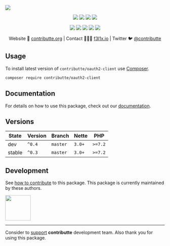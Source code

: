 ![](https://heatbadger.now.sh/github/readme/contributte/oauth2-client/)

<p align=center>
    <a href="https://github.com/contributte/oauth2-client/actions"><img src="https://badgen.net/github/checks/contributte/oauth2-client"></a>
    <a href="https://coveralls.io/r/contributte/oauth2-client"><img src="https://badgen.net/coveralls/c/github/contributte/oauth2-client"></a>
    <a href="https://packagist.org/packages/contributte/oauth2-client"><img src="https://badgen.net/packagist/dm/contributte/oauth2-client"></a>
    <a href="https://packagist.org/packages/contributte/oauth2-client"><img src="https://badgen.net/packagist/v/contributte/oauth2-client"></a>
</p>
<p align=center>
    <a href="https://packagist.org/packages/contributte/oauth2-client"><img src="https://badgen.net/packagist/php/contributte/oauth2-client"></a>
    <a href="https://github.com/contributte/oauth2-client"><img src="https://badgen.net/github/license/contributte/oauth2-client"></a>
    <a href="https://bit.ly/ctteg"><img src="https://badgen.net/badge/support/gitter/cyan"></a>
    <a href="https://bit.ly/cttfo"><img src="https://badgen.net/badge/support/forum/yellow"></a>
    <a href="https://contributte.org/partners.html"><img src="https://badgen.net/badge/sponsor/donations/F96854"></a>
</p>

<p align=center>
    Website 🚀 <a href="https://contributte.org">contributte.org</a> | Contact 👨🏻‍💻 <a href="https://f3l1x.io">f3l1x.io</a> | Twitter 🐦 <a href="https://twitter.com/contributte">@contributte</a>
</p>

## Usage

To install latest version of `contributte/oauth2-client` use [Composer](https://getcomposer.org).

```bash
composer require contributte/oauth2-client
```

## Documentation

For details on how to use this package, check out our [documentation](.docs).

## Versions

|  State   | Version    |  Branch      | Nette    |  PHP     |
|----------|------------|--------------|----------|----------|
|  dev     |  `^0.4`    |  `master`    |  `3.0+`  |  `>=7.2` |
|  stable  |  `^0.3`    |  `master`    |  `3.0+`  |  `>=7.2` |

## Development

See [how to contribute](https://contributte.org) to this package. This package is currently maintained by these authors.

<a href="https://github.com/f3l1x">
    <img width="80" height="80" src="https://avatars.githubusercontent.com/f3l1x">
</a>

-----

Consider to [support](https://contributte.org/partners) **contributte** development team.
Also thank you for using this package.
